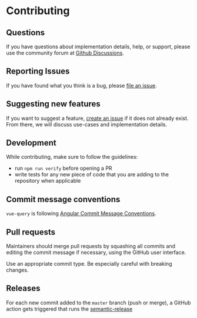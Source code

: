 # Contributing

## Questions

If you have questions about implementation details, help, or support, please use the community forum at [Github Discussions](https://github.com/DamianOsipiuk/vue-query/discussions).

## Reporting Issues

If you have found what you think is a bug, please [file an issue](https://github.com/DamianOsipiuk/vue-query/issues/new).

## Suggesting new features

If you want to suggest a feature, [create an issue](https://github.com/DamianOsipiuk/vue-query/issues/new) if it does not already exist. From there, we will discuss use-cases and implementation details.

## Development

While contributing, make sure to follow the guidelines:
- run `npm run verify` before opening a PR
- write tests for any new piece of code that you are adding to the repository when applicable

## Commit message conventions

`vue-query` is following [Angular Commit Message Conventions](https://github.com/angular/angular.js/blob/master/DEVELOPERS.md#-git-commit-guidelines).

## Pull requests

Maintainers should merge pull requests by squashing all commits and editing the commit message if necessary, using the GitHub user interface.

Use an appropriate commit type. Be especially careful with breaking changes.

## Releases

For each new commit added to the `master` branch (push or merge), a GitHub action gets triggered that runs the [semantic-release](https://github.com/semantic-release/semantic-release)
